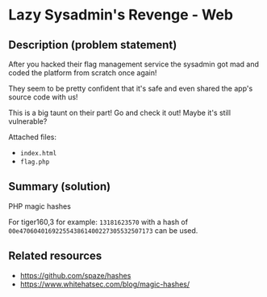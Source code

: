 # Lazy Sysadmin's Revenge - Web

## Description (problem statement)

After you hacked their flag management service the sysadmin got mad and coded the platform from scratch once again!

They seem to be pretty confident that it's safe and even shared the app's source code with us!

This is a big taunt on their part! Go and check it out!
Maybe it's still vulnerable?

Attached files:
* `index.html`
* `flag.php`

## Summary (solution)

PHP magic hashes

For tiger160,3 for example: `13181623570` with a hash of `00e4706040169225543861400227305532507173` can be used.

## Related resources

* https://github.com/spaze/hashes
* https://www.whitehatsec.com/blog/magic-hashes/
